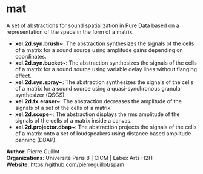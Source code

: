 # mat

A set of abstractions for sound spatialization in Pure Data based on a representation of the space in the form of a matrix.

- **xel.2d.syn.brush~**: The abstraction synthesizes the signals of the cells of a matrix for a sound source using amplitude gains depending on coordinates.
- **xel.2d.syn.bucket~**: The abstraction synthesizes the signals of the cells of a matrix for a sound source using variable delay lines without flanging effect.
- **xel.2d.syn.spray~**: The abstraction synthesizes the signals of the cells of a matrix for a sound source using a quasi-synchronous granular synthesizer (QSGS).
- **xel.2d.fx.eraser~**: The abstraction decreases the amplitude of the signals of a set of the cells of a matrix.
- **xel.2d.scope~**: The abstraction displays the rms amplitude of the signals of the cells of a matrix inside a canvas.
- **xel.2d.projector.dbap~**: The abstraction projects the signals of the cells of a matrix onto a set of loudspeakers using distance based amplitude panning (DBAP).

**Author**: Pierre Guillot  
**Organizations**: Université Paris 8 | CICM | Labex Arts H2H   
**Website**: https://github.com/pierreguillot/spam
